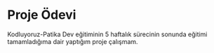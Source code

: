 # Proje Ödevi
Kodluyoruz-Patika Dev eğitiminin 5 haftalık sürecinin sonunda eğitimi tamamladığıma dair yaptığım proje çalışmam. 
